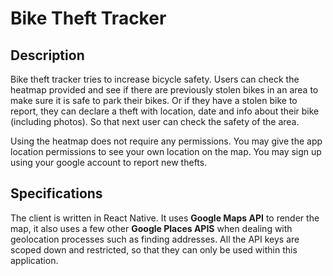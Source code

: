 # Bike Theft Tracker

## Description

Bike theft tracker tries to increase bicycle safety. Users can check the heatmap provided and see if there are previously stolen bikes in an area to make sure it is safe to park their bikes. Or if they have a stolen bike to report, they can declare a theft with location, date and info about their bike (including photos). So that next user can check the safety of the area.

Using the heatmap does not require any permissions. You may give the app location permissions to see your own location on the map. You may sign up using your google account to report new thefts.

## Specifications

The client is written in React Native. It uses **Google Maps API** to render the map, it also uses a few other **Google Places APIS** when dealing with geolocation processes such as finding addresses. All the API keys are scoped down and restricted, so that they can only be used within this application.

